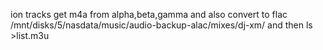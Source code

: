 ion tracks
get m4a from alpha,beta,gamma and also convert to flac
/mnt/disks/5/nasdata/music/audio-backup-alac/mixes/dj-xm/
and then ls >list.m3u